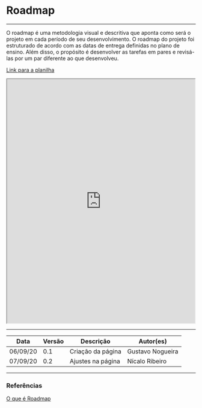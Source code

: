 # Roadmap
- - -
O roadmap é uma metodologia visual e descritiva que aponta como será o projeto em cada período de seu desenvolvimento. O roadmap do projeto foi estruturado de acordo com as datas de entrega definidas no plano de ensino. Além disso, o propósito é desenvolver as tarefas em pares e revisá-las por um par diferente ao que desenvolveu.

<a href="https://docs.google.com/spreadsheets/d/e/2PACX-1vSV9atyi_2_rtJ6avedZfIWF7ou5Y1OnA2NeKKYMKHN_O7vgvV8CPWA03lXocsgWTxxeTMA1iWutRiV/pubhtml?widget=true&amp;headers=false" target="blank">Link para a planilha</a>

<div style="display:flex; justify-content:space-around">
    <iframe height = "650px" width="100%"
        src="https://docs.google.com/spreadsheets/d/e/2PACX-1vSV9atyi_2_rtJ6avedZfIWF7ou5Y1OnA2NeKKYMKHN_O7vgvV8CPWA03lXocsgWTxxeTMA1iWutRiV/pubhtml?widget=true&amp;headers=false"></iframe>
</div>

- - -

|Data|Versão|Descrição|Autor(es)|
|----|------|---------|---------|
|06/09/20| 0.1 | Criação da página |Gustavo Nogueira|
|07/09/20| 0.2 | Ajustes na página| Nícalo Ribeiro |

- - - 
### Referências

<a href="https://blog.runrun.it/o-que-e-roadmap/" target="blank">O que é Roadmap</a>
